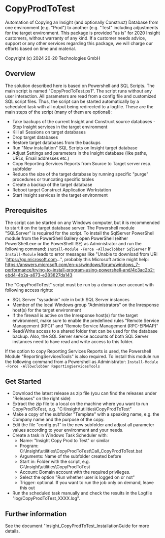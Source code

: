 # CopyProdToTest
Automation of Copying an Insight (and optionally Construct) Database from one environment (e.g. "Prod") to another (e.g. "Test" including adjustments for the target environment.
This package is provided "as is" for 2020 Insight customers, without warranty of any kind.
If a customer needs advice, support or any other services regarding this package,
we will charge our efforts based on time and material.

Copyright (c) 2024 20-20 Technologies GmbH


## Overview
The solution described here is based on Powershell and SQL Scripts. The main script is named "CopyProdToTest.ps1".
The script runs without any user interaction. All parameters are read from a config file and customized SQL script files. Thus, the script can be started automatically by a scheduled task with all output being redirected to a logfile.
These are the main steps of the script (many of them are optional):
- Take backups of the current Insight and Construct source databases
 -Stop Insight services in the target environment
- Kill all Sessions on target databases
- Drop target databases
- Restore target databases from the backups
- Run "New installation" SQL Scripts on Insight target database
- Adjust Settings and parameters in the Insight database (like paths, URLs, Email addresses etc.)
- Copy Reporting Services Reports from Source to Target server resp. subfolder
- Reduce the size of the target database by running specific "purge" procedures or truncating specific tables
- Create a backup of the target database
- Reboot target Construct Application Workstation
- Start Insight services in the target environment

## Prerequisites
The script can be started on any Windows computer, but it is recommended to start it on the target database server.
The Powershell module "SQLServer" is required for the script.
To install the SqlServer PowerShell module from the PowerShell Gallery open PowerShell (either PowerShell.exe or the PowerShell ISE) as Administrator and run the following command:
```Install-Module -Force -Allowclobber SqlServer```
If `Install-Module` leads to error messages like "Unable to download from URI 'https://go.microsoft.com...", probably this Microsoft article might help:
https://answers.microsoft.com/en-us/windows/forum/windows_7-performance/trying-to-install-program-using-powershell-and/4c3ac2b2-ebd4-4b2a-a673-e283827da143

The "CopyProdToTest" script must be run by a domain user account with following access rights:
- SQL Server "sysadmin" role in both SQL Server instances
- Member of the local Windows group "Administrators" on the Inresponse host(s) for the target environment
- If the firewall is active on the Inresponse host(s) for the target environment, make sure to enable the predefined rules "Remote Service Management (RPC)" and "Remote Service Management (RPC-EPMAP)"
- Read/Write access to a shared folder that can be used for the database backup. Also, the SQL Server service accounts of both SQL Server instances need to have read and write access to this folder.

If the option to copy Reporting Services Reports is used, the Powershell Module "ReportingServicesTools" is also required. To install this module run the following command from a Powershell as Administrator:
```Install-Module -Force -Allowclobber ReportingServicesTools```

## Get Started
- Download the latest release as zip file (you can find the releases under "Releases" on the right side)
- Extract the zip file to a local on the machine where you want to run CopyProdToTest, e.g. "C:\Insight\utilities\CopyProdToTest"
- Make a copy of the subfolder  "Template" with a speaking name, e.g. the Company name and the purpose of the copy.
- Edit the file "config.ps1" in the new subfolder and adjust all parameter values according to your environment and your needs.
- Create a task in Windows Task Scheduler with:
	- Name: "Insight Copy Prod to Test" or similar
	- Program: C:\Insight\utilities\CopyProdToTest\Call_CopyProdToTest.bat
	- Arguments: Name of the subfolder created before
	- Start in: Folder with the script, e.g. C:\Insight\utilities\CopyProdToTest
	- Account: Domain account with the required privileges.
	- Select the option "Run whether user is logged on or not"
	- Trigger: optional. If you want to run the job only on demand, leave this out
- Run the scheduled task manually and check the results in the Logfile "log/CopyProdToTest_XXXX.log".

## Further information
See the document "Insight_CopyProdToTest_InstallationGuide for more details.

